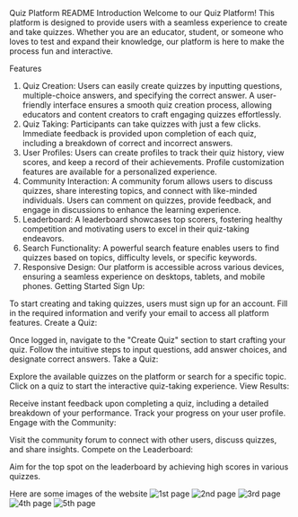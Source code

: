 Quiz Platform README
Introduction
Welcome to our Quiz Platform! This platform is designed to provide users with a seamless experience to create and take quizzes. Whether you are an educator, student, or someone who loves to test and expand their knowledge, our platform is here to make the process fun and interactive.

Features
1. Quiz Creation:
Users can easily create quizzes by inputting questions, multiple-choice answers, and specifying the correct answer.
A user-friendly interface ensures a smooth quiz creation process, allowing educators and content creators to craft engaging quizzes effortlessly.
2. Quiz Taking:
Participants can take quizzes with just a few clicks.
Immediate feedback is provided upon completion of each quiz, including a breakdown of correct and incorrect answers.
3. User Profiles:
Users can create profiles to track their quiz history, view scores, and keep a record of their achievements.
Profile customization features are available for a personalized experience.
4. Community Interaction:
A community forum allows users to discuss quizzes, share interesting topics, and connect with like-minded individuals.
Users can comment on quizzes, provide feedback, and engage in discussions to enhance the learning experience.
5. Leaderboard:
A leaderboard showcases top scorers, fostering healthy competition and motivating users to excel in their quiz-taking endeavors.
6. Search Functionality:
A powerful search feature enables users to find quizzes based on topics, difficulty levels, or specific keywords.
7. Responsive Design:
Our platform is accessible across various devices, ensuring a seamless experience on desktops, tablets, and mobile phones.
Getting Started
Sign Up:

To start creating and taking quizzes, users must sign up for an account.
Fill in the required information and verify your email to access all platform features.
Create a Quiz:

Once logged in, navigate to the "Create Quiz" section to start crafting your quiz.
Follow the intuitive steps to input questions, add answer choices, and designate correct answers.
Take a Quiz:

Explore the available quizzes on the platform or search for a specific topic.
Click on a quiz to start the interactive quiz-taking experience.
View Results:

Receive instant feedback upon completing a quiz, including a detailed breakdown of your performance.
Track your progress on your user profile.
Engage with the Community:

Visit the community forum to connect with other users, discuss quizzes, and share insights.
Compete on the Leaderboard:

Aim for the top spot on the leaderboard by achieving high scores in various quizzes.


Here are some images of the website
![1st page](https://github.com/HarshitGoyal12/NEURONEXUS_INNOVATIONS_TASK/assets/98648734/4d70fcad-0209-4dc2-a4c6-8d9d7c1e6976)
![2nd page](https://github.com/HarshitGoyal12/NEURONEXUS_INNOVATIONS_TASK/assets/98648734/b0b37595-da08-448c-9f16-19f0ed69b330)
![3rd page](https://github.com/HarshitGoyal12/NEURONEXUS_INNOVATIONS_TASK/assets/98648734/cd457d52-822b-4b24-b8d9-530a25c494cc)
![4th page](https://github.com/HarshitGoyal12/NEURONEXUS_INNOVATIONS_TASK/assets/98648734/3879e0e8-7134-4025-ab57-38d3eebeac59)
![5th page](https://github.com/HarshitGoyal12/NEURONEXUS_INNOVATIONS_TASK/assets/98648734/0aa0a415-768b-4e01-be9a-be78d80d2d79)


